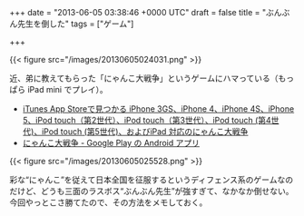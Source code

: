 
+++
date = "2013-06-05 03:38:46 +0000 UTC"
draft = false
title = "ぶんぶん先生を倒した"
tags = ["ゲーム"]

+++


{{< figure src="/images/20130605024031.png"  >}}

近、弟に教えてもらった「にゃんこ大戦争」というゲームにハマっている（もっぱら iPad mini でプレイ）。

<ul>
<li><a href="https://itunes.apple.com/jp/app/nyanko-da-zhan-zheng/id547145938?mt=8">iTunes App Storeで見つかる iPhone 3GS、iPhone 4、iPhone 4S、iPhone 5、iPod touch（第2世代）、iPod touch（第3世代）、iPod touch (第4世代)、iPod touch (第5世代)、およびiPad 対応のにゃんこ大戦争</a></li>
<li><a href="https://play.google.com/store/apps/details?id=jp.co.ponos.battlecats&amp;hl=ja">にゃんこ大戦争 - Google Play の Android アプリ</a></li>
</ul>

{{< figure src="/images/20130605025528.png"  >}}

彩な“にゃんこ”を従えて日本全国を征服するというディフェンス系のゲームなのだけど、どうも三面のラスボス“ぶんぶん先生”が強すぎて、なかなか倒せない。今回やっとこさ勝てたので、その方法をメモしておく。


